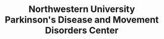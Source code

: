 ---
title: Northwestern University Parkinson's Disease and Movement Disorders Center
description: Northwestern University Parkinson's Disease and Movement Disorders Center conducts research to extend the knowledge and treatment of PD and other movement disorders. Additionally, it provides innovative, multidisciplinary care for patients and families affected. We have been recognized by the National Parkinson Foundation as a Center for Excellence, and by the National Institutes of Health as a Morris K. Udall Center for Parkinson's research, only one of 12 centers nationwide.
logo: http://www.feinberg.northwestern.edu/communications/images/NM.jpg
url: http://www.parkinsons.northwestern.edu/
---